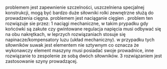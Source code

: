 problemem jest zapewnienie szczelności, uszczelniena specjalnej konstrukcji, mogą być bardzo duże siłowniki
rolki zewnętrzne służą do prowadzenia cięgna. problemem jest naciąganie cięgien . problem ten rozwiązuje sie przez: 
1 naciągi mechaniczne, w takim prypadku gdy końcówki są zakute czy gwintowane regulacja napięcia musi odbywać się na obu nakrętkach, w leprzych rozwiązaniach stosuje się napinacze/kompensatory luzu (układ mechaniczny). w przypadku tych siłowników suwak jest elementem nie sztywnym co oznacza że wykonawczy element maszyny musi posiadać swoje prowadnice, inne rozwiązanie to zespolenie ze sobą dwóch siłowników. 3 rozwiązaniem jest zastosowanie szyny prowadzącej. 
